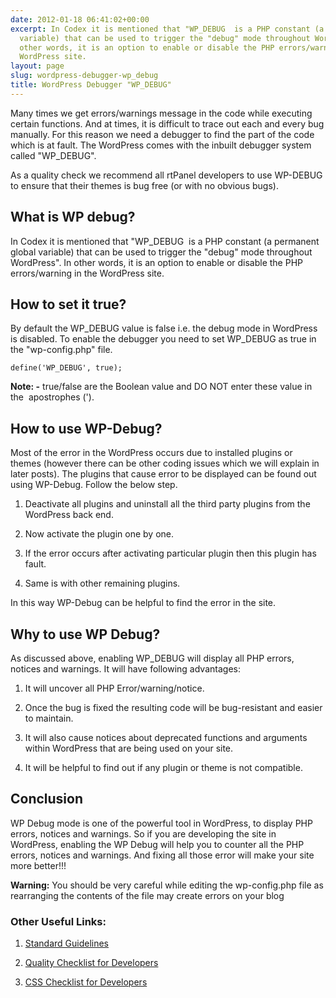 ```yaml
---
date: 2012-01-18 06:41:02+00:00
excerpt: In Codex it is mentioned that "WP_DEBUG  is a PHP constant (a permanent global
  variable) that can be used to trigger the "debug" mode throughout WordPress". In
  other words, it is an option to enable or disable the PHP errors/warning in the
  WordPress site.
layout: page
slug: wordpress-debugger-wp_debug
title: WordPress Debugger "WP_DEBUG"
---
```


Many times we get errors/warnings message in the code while executing certain functions. And at times, it is difficult to trace out each and every bug manually. For this reason we need a debugger to find the part of the code which is at fault. The WordPress comes with the inbuilt debugger system called "WP_DEBUG".

As a quality check we recommend all rtPanel developers to use WP-DEBUG to ensure that their themes is bug free (or with no obvious bugs).


## What is WP debug?


In Codex it is mentioned that "WP_DEBUG  is a PHP constant (a permanent global variable) that can be used to trigger the "debug" mode throughout WordPress". In other words, it is an option to enable or disable the PHP errors/warning in the WordPress site.


## How to set it true?


By default the WP_DEBUG value is false i.e. the debug mode in WordPress is disabled. To enable the debugger you need to set WP_DEBUG as true in the "wp-config.php" file.

    
    define('WP_DEBUG', true);


**Note: -** true/false are the Boolean value and DO NOT enter these value in the  apostrophes (').


## How to use WP-Debug?


Most of the error in the WordPress occurs due to installed plugins or themes (however there can be other coding issues which we will explain in later posts). The plugins that cause error to be displayed can be found out using WP-Debug. Follow the below step.



	
  1. Deactivate all plugins and uninstall all the third party plugins from the WordPress back end.

	
  2. Now activate the plugin one by one.

	
  3. If the error occurs after activating particular plugin then this plugin has fault.

	
  4. Same is with other remaining plugins.


In this way WP-Debug can be helpful to find the error in the site.


## Why to use WP Debug?


As discussed above, enabling WP_DEBUG will display all PHP errors, notices and warnings. It will have following advantages:



	
  1. It will uncover all PHP Error/warning/notice.

	
  2. Once the bug is fixed the resulting code will be bug-resistant and easier to maintain.

	
  3. It will also cause notices about deprecated functions and arguments within WordPress that are being used on your site.

	
  4. It will be helpful to find out if any plugin or theme is not compatible.




## Conclusion


WP Debug mode is one of the powerful tool in WordPress, to display PHP errors, notices and warnings. So if you are developing the site in WordPress, enabling the WP Debug will help you to counter all the PHP errors, notices and warnings. And fixing all those error will make your site more better!!!

**Warning:** You should be very careful while editing the wp-config.php file as rearranging the contents of the file may create errors on your blog


### Other Useful Links:





	
  1. [Standard Guidelines](https://rtcamp.com/blog/rtpanel-developer-program-standards-guidelines/)

	
  2. [Quality Checklist for Developers](https://rtcamp.com/blog/checklist-developers/)

	
  3. [CSS Checklist for Developers](https://rtcamp.com/blog/css-checklist-developers/)



